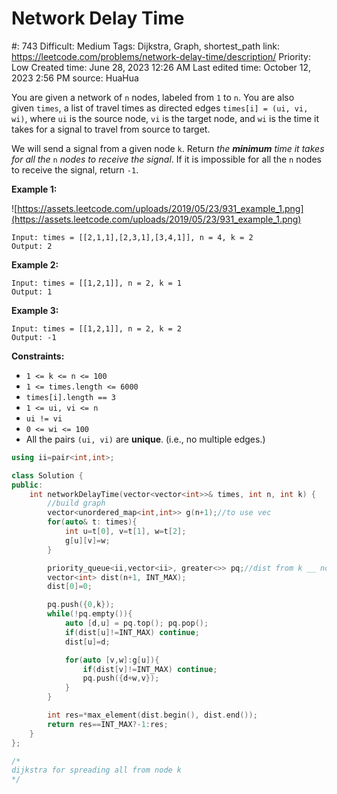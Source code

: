 # Network Delay Time

#: 743
Difficult: Medium
Tags: Dijkstra, Graph, shortest_path
link: https://leetcode.com/problems/network-delay-time/description/
Priority: Low
Created time: June 28, 2023 12:26 AM
Last edited time: October 12, 2023 2:56 PM
source: HuaHua

You are given a network of `n` nodes, labeled from `1` to `n`. You are also given `times`, a list of travel times as directed edges `times[i] = (ui, vi, wi)`, where `ui` is the source node, `vi` is the target node, and `wi` is the time it takes for a signal to travel from source to target.

We will send a signal from a given node `k`. Return *the **minimum** time it takes for all the* `n` *nodes to receive the signal*. If it is impossible for all the `n` nodes to receive the signal, return `-1`.

**Example 1:**

![https://assets.leetcode.com/uploads/2019/05/23/931_example_1.png](https://assets.leetcode.com/uploads/2019/05/23/931_example_1.png)

```
Input: times = [[2,1,1],[2,3,1],[3,4,1]], n = 4, k = 2
Output: 2

```

**Example 2:**

```
Input: times = [[1,2,1]], n = 2, k = 1
Output: 1

```

**Example 3:**

```
Input: times = [[1,2,1]], n = 2, k = 2
Output: -1

```

**Constraints:**

- `1 <= k <= n <= 100`
- `1 <= times.length <= 6000`
- `times[i].length == 3`
- `1 <= ui, vi <= n`
- `ui != vi`
- `0 <= wi <= 100`
- All the pairs `(ui, vi)` are **unique**. (i.e., no multiple edges.)

```cpp
using ii=pair<int,int>;

class Solution {
public:
    int networkDelayTime(vector<vector<int>>& times, int n, int k) {
        //build graph
        vector<unordered_map<int,int>> g(n+1);//to use vec
        for(auto& t: times){
            int u=t[0], v=t[1], w=t[2];
            g[u][v]=w;
        }

        priority_queue<ii,vector<ii>, greater<>> pq;//dist from k __ node
        vector<int> dist(n+1, INT_MAX);
        dist[0]=0;

        pq.push({0,k});
        while(!pq.empty()){
            auto [d,u] = pq.top(); pq.pop();
            if(dist[u]!=INT_MAX) continue;
            dist[u]=d;

            for(auto [v,w]:g[u]){
                if(dist[v]!=INT_MAX) continue;
                pq.push({d+w,v});
            }
        }

        int res=*max_element(dist.begin(), dist.end());
        return res==INT_MAX?-1:res;
    }
};

/*
dijkstra for spreading all from node k
*/
```